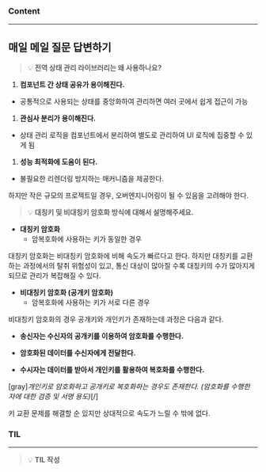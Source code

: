 
### Content

---

## 매일 메일 질문 답변하기

> 💡 ****전역 상태 관리 라이브러리는 왜 사용하나요?****

1. **컴포넌트 간 상태 공유가 용이해진다.**
  - 공통적으로 사용되는 상태를 중앙화하여 관리하면 여러 곳에서 쉽게 접근이 가능


1. **관심사 분리가 용이해진다.**
  - 상태 관리 로직을 컴포넌트에서 분리하여 별도로 관리하여 UI 로직에 집중할 수 있게 됨


1. **성능 최적화에 도움이 된다.**
  - 불필요한 리렌더링 방지하는 매커니즘을 제공한다.



하지만 작은 규모의 프로젝트일 경우, 오버엔지니어링이 될 수 있음을 고려해야 한다.


> 💡 ****대칭키 및 비대칭키 암호화 방식에 대해서 설명해주세요.****

- **대칭키 암호화**
  - 암복호화에 사용하는 키가 동일한 경우



대칭키 암호화는 비대칭키 암호화에 비해 속도가 빠르다고 한다. 하지만 대칭키를 교환하는 과정에서의 탈취 위험성이 있고, 통신 대상이 많아질 수록 대칭키의 수가 많아지게 되므로 관리가 복잡해질 수 있다.


- **비대칭키 암호화 (공개키 암호화)**
  - 암복호화에 사용하는 키가 서로 다른 경우



비대칭키 암호화의 경우 공개키와 개인키가 존재하는데 과정은 다음과 같다.

- **송신자는 수신자의 공개키를 이용하여 암호화를 수행한다.**

- **암호화된 데이터를 수신자에게 전달한다.**

- **수시자는 데이터를 받아서 개인키를 활용하여 복호화를 수행한다.**

[gray]*개인키로 암호화하고 공개키로 복호화하는 경우도 존재한다. (암호화를 수행한 자에 대한 검증 및 서명 용도)*[/]


키 교환 문제를 해결할 순 있지만 상대적으로 속도가 느릴 수 밖에 없다.


### **TIL**

---


> 💡 **TIL 작성**

